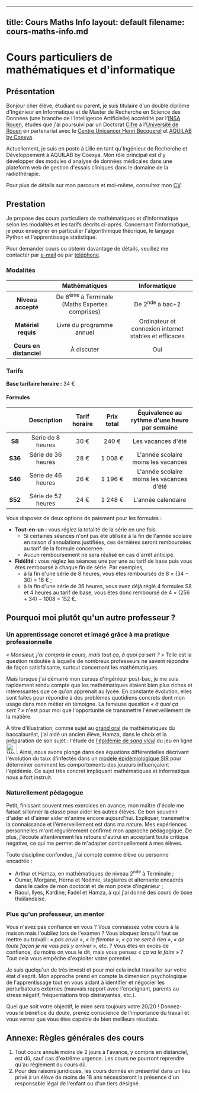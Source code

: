 ----
title: Cours Maths Info
layout: default
filename: cours-maths-info.md
----

# Cours particuliers de mathématiques et d'informatique

## Présentation

Bonjour cher élève, étudiant ou parent, je suis titulaire d'un double diplôme d'Ingénieur en Informatique et de Master de Recherche en Science des Données (une branche de l'Intelligence Artificielle) accrédité par l'[INSA Rouen](https://www.insa-rouen.fr/formation/specialites-ingenieurses/informatique-et-technologie-de-linformation), études que j'ai poursuivi par un Doctorat [Cifre](https://www.anrt.asso.fr/fr/le-dispositif-cifre-7844) à l'[Université de Rouen](https://ed-miis.normandie-univ.fr/) en partenariat avec le [Centre Unicancer Henri Becquerel](https://www.becquerel.fr/le-centre/la-recherche/recherche-fondamentale-et-translationnelle/) et [AQUILAB by Coexya](https://www.aquilab.com).

Actuellement, je suis en poste à Lille en tant qu'Ingénieur de Recherche et Développement à AQUILAB by Coexya.
Mon rôle principal est d'y développer des modules d'analyse de données médicales dans une plateform web de gestion d'essais cliniques dans le domaine de la radiothérapie.

Pour plus de détails sur mon parcours et moi-même, consultez mon [CV](index.md).

## Prestation

Je propose des cours particuliers de mathématiques et d'informatique selon les modalités et les tarifs décrits ci-après.
Concernant l'informatique, je peux enseigner en particulier l'algorithmique théorique, le langage Python et l'apprentissage statistique.


Pour demander cours ou obtenir davantage de détails, veuillez me contacter par <a href="mailto:alexandre.huat@gmail.com?subject=Cours particuliers — Prénom NOM — Matières&body=(1) Modifiez l'objet du mail en précisant le nom complet de l'élève potentiel et les matières qui vous intéressent. (2) Renseignez directement vos disponibilités si vous les connaissez. (3) Renseignez votre numéro de téléphone pour être recontacté.">e-mail</a> ou par <a href="tel:+33749365848">
téléphone</a>.

### Modalités

|                              |                       Mathématiques                       | Informatique                                          |
|:----------------------------:|:---------------------------------------------------------:|:----------------------------------------------------:|
|      **Niveau accepté**      | De 6<sup>ème</sup> à Terminale (Maths Expertes comprises) | De 2<sup>nde</sup> à bac+2                            |
|     **Matériel requis**      |                 Livre du programme annuel                 | Ordinateur et connexion internet stables et efficaces |
|   **Cours en distanciel**    |                        À discuter                         | Oui                                                   |
 
### Tarifs

**Base tarifaire horaire :** 34 €

#### Formules

|   |     Description     | Tarif horaire  |  Prix total  | Équivalence au rythme d'une heure par semaine |
|:--------:|:-------------------:|:--------------:|:------------:|:---------------------------------------------:|
|    **S8**    |  Série de 8 heures  |      30 €      |    240 €     |              Les vacances d'été               |
|   **S36**    | Série de 36 heures  |      28 €      |   1 008 €    |      L'année scolaire moins les vacances      |
|   **S46**    | Série de 46 heures  |      26 €      |   1 196 €    |   L'année scolaire moins les vacances d'été   |
|   **S52**    | Série de 52 heures  |      24 €      |   1 248 €    |              L'année calendaire               |

Vous disposez de deux options de paiement pour les formules :

* **Tout-en-un :** vous réglez la totalité de la série en une fois.
   * Si certaines séances n'ont pas été utilisée à la fin de l'année scolaire en raison d'annulations justifiées, ces dernières seront remboursées au tarif de la formule concernée.
   * Aucun remboursement ne sera réalisé en cas d'arrêt anticipé. 
* **Fidélité :** vous réglez les séances une par une au tarif de base puis vous êtes remboursé à chaque fin de série. Par exemples,
  * à la fin d'une série de 8 heures, vous êtes remboursés de 8 × (34 − 30) = 16 € ;
  * à la fin d'une série de 36 heures, vous avez déjà réglé 4 formules S8 et 4 heures au tarif de base, vous êtes donc remboursé de 4 × (256 + 34) − 1008 = 152 €.

## Pourquoi moi plutôt qu'un autre professeur ?

### Un apprentissage concret et imagé grâce à ma pratique professionnelle

_« Monsieur, j'ai compris le cours, mais tout ça, à quoi ça sert ? »_ Telle est la question redoutée à laquelle de nombreux professeurs ne savent répondre de façon satisfaisante, surtout concernant les mathématiques.

Mais lorsque j'ai démarré mon cursus d'ingénieur post-bac, je me suis rapidement rendu compte que les mathématiques étaient bien plus riches et intéressantes que ce qu'on apprenait au lycée. En constante évolution, elles sont faites pour répondre à des problèmes quotidiens concrets dont mon usage dans mon métier en témoigne. La fameuse question _« à quoi ça sert ? »_ n'est pour moi que l'opportunité de transmettre l'émerveillement de la matière.

À titre d'illustration, comme sujet au [grand oral](https://www.education.gouv.fr/reussir-au-lycee/baccalaureat-comment-se-passe-le-grand-oral-100028) de mathématiques du baccalauréat, j'ai aidé un ancien élève, Hamza, dans le choix et la préparation de son sujet : l'étude de [l'épidémie de _sang vicié_](https://fr.wikipedia.org/wiki/Incident_du_sang_vicié) du jeu en ligne <img src="https://fr.wikipedia.org/wiki/World_of_Warcraft#/media/Fichier:World_of_Warcraft_Logo.png" style="height: 2em" alt="World of Warcraft">. Ainsi, nous avons plongé dans des équations différentielles décrivant l'évolution du taux d'infectés dans un [modèle épidémiologique SIR](https://fr.wikipedia.org/wiki/Mod%C3%A8les_compartimentaux_en_%C3%A9pid%C3%A9miologie) pour déterminer comment les comportements des joueurs influençaient l'épidémie. Ce sujet très concret impliquant mathématiques et informatique nous a fort instruit.

### Naturellement pédagogue

Petit, finissant souvent mes exercices en avance, mon maître d'école me faisait sillonner la classe pour aider les autres élèves. Ce bon souvenir d'aider et d'aimer aider m'anime encore aujourd'hui. Expliquer, transmettre la connaissance et l'émerveillement est dans ma nature. Mes expériences personnelles m'ont régulièrement confirmé mon approche pédagogique. De plus, j'écoute attentivement les retours d'autrui en acceptant toute critique négative, ce qui me permet de m'adapter continuellement à mes élèves.

Toute discipline confondue, j'ai compté comme élève ou personne encadrée :
* Arthur et Hamza, en mathématiques de niveau 2<sup>nde</sup> à Terminale ;
* Oumar, Morgane, Herna et Noémie, stagiaires et alternante encadrés dans le cadre de mon doctorat et de mon poste d'ingénieur ;
* Raoul, Ilyes, Kardine, Fadel et Hamza, à qui j'ai donné des cours de boxe thaïlandaise.

### Plus qu'un professeur, un mentor

Vous n'avez pas confiance en vous ? Vous connaissez votre cours à la maison mais l'oubliez lors de l'examen ? Vous bloquez lorsqu'il faut se mettre au travail : _« pas envie »_, _« la flemme »_, _« ça ne sert à rien »_, _« de toute façon je ne vais pas y arriver »_, etc. ? Vous êtes en excès de confiance, du moins on vous le dit, mais vous pensez _« ça va le faire »_ ? Tout cela vous empêche d'exploiter votre potentiel.

Je suis quelqu'un de très investi et pour moi cela inclut travailler sur votre état d'esprit. Mon approche prend en compte la dimension psychologique de l'apprentissage tout en vous aidant à identifier et négocier les perturbateurs externes (mauvais rapport avec l'enseignant, parents au stress négatif, fréquentations trop distrayantes, etc.).

Quel que soit votre objectif, le mien sera toujours votre 20/20 ! Donnez-vous le bénéfice du doute, prenez conscience de l'importance du travail et vous verrez que vous êtes capable de bien meilleurs résultats.

## Annexe: Règles générales des cours

1. Tout cours annulé moins de 2 jours à l'avance, y compris en distanciel, est dû, sauf cas d'extrême urgence. Les cours ne pourront reprendre qu'au règlement du cours dû.
2. Pour des raisons juridiques, les cours donnés en présentiel dans un lieu privé à un élève de moins de 18 ans nécessiteront la présence d'un responsable légal de l'enfant ou d'un tiers désigné.